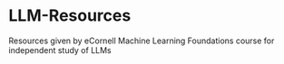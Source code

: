 # LLM-Resources
Resources given by eCornell Machine Learning Foundations course for independent study of LLMs

